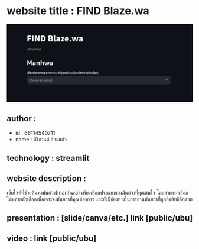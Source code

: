 # website title : FIND Blaze.wa
![Alt text](findblaze_wa.png)

## author :
- id : 66114540711
- name : ศิริกานต์ อ้อมแก้ว

## technology : streamlit
## website description :
เว็บไซต์ที่ช่วยค้นหามันฮวา(manhwa) เพียงเลือกประเภทของมันฮวาที่คุณสนใจ โดยสามารถเลือกได้หลายตัวเลือกเพื่อเจาะจงมันฮวาที่คุณต้องการ และยังมีช่องทางในการอ่านมันฮวาที่ถูกลิขสิทธิ์อีกด้วย
## presentation : [slide/canva/etc.] link [public/ubu]
## video : link [public/ubu]

